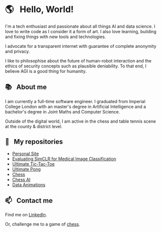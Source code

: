 # 🌎 &nbsp; Hello, World!

I'm a tech enthusiast and passionate about all things AI and data science. I 
love to write code as I consider it a form of art. I also love learning, 
building and fixing things with new tools and technologies.

I advocate for a transparent internet with guarantee of complete anonymity and 
privacy.

I like to philosophise about the future of human-robot interaction and the 
ethics of security concepts such as plausible deniability. To that end, I 
believe AGI is a good thing for humanity.

## 📚 &nbsp; About me

I am currently a full-time software engineer. I graduated from Imperial College 
London with an master's degree in Artificial Intelligence and a bachelor's 
degree in Joint Maths and Computer Science.

Outside of the digital world, I am active in the chess and table tennis scene 
at the county & district level.

## 📌 &nbsp; My repositories

- [Personal Site][my-site]
- [Evaluating SimCLR for Medical Image Classification][simclr-medical-imaging]
- [Ultimate Tic-Tac-Toe][ultimate-tictactoe]
- [Ultimate Pong][ultimate-pong]
- [Chess][chess]
- [Chess AI][chess-ai]
- [Data Animations][data-animations]

[chess]: https://github.com/j-freddy/chess
[chess-ai]: https://github.com/j-freddy/chess-ai
[data-animations]: https://github.com/j-freddy/data-animations
[my-site]: https://github.com/j-freddy/j-freddy.github.io
[simclr-medical-imaging]: https://github.com/j-freddy/simclr-medical-imaging
[ultimate-tictactoe]: https://github.com/j-freddy/ultimate-tictactoe
[ultimate-pong]: https://github.com/j-freddy/ultimate-pong

## 📫 &nbsp; Contact me

Find me on [LinkedIn][linkedin].

Or, challenge me to a game of [chess][lichess].

[linkedin]: https://www.linkedin.com/in/jiangfreddy/
[lichess]: https://lichess.org/@/afMirrorUR
